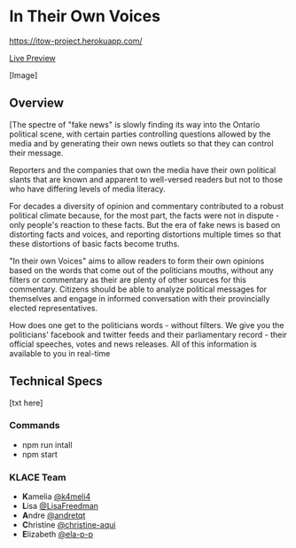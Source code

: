 # In Their Own Voices

https://itow-project.herokuapp.com/

<a href="https://itow-project.herokuapp.com/" target="_blank">Live Preview</a>

[Image]

## Overview

[The spectre of "fake news" is slowly finding its way into the Ontario political scene, with certain parties controlling questions allowed by the media and by generating their own news outlets so that they can control their message.

Reporters and the companies that own the media have their own political slants that are known and apparent to well-versed readers but not to those who have differing levels of media literacy.

For decades a diversity of opinion and commentary contributed to a robust political climate because, for the most part, the facts were not in dispute - only people's reaction to these facts. But the era of fake news is based on distorting facts and voices, and reporting distortions multiple times so that these distortions of basic facts become truths.

"In their own Voices" aims to allow readers to form their own opinions based on the words that come out of the politicians mouths, without any filters or commentary as their are plenty of other sources for this commentary. Citizens should be able to analyze political messages for themselves and engage in informed conversation with their provincially elected representatives.

How does one get to the politicians words - without filters. We give you the politicians' facebook and twitter feeds and their parliamentary record - their official speeches, votes and news releases. All of this information is available to you in real-time

## Technical Specs

[txt here]

### Commands

- npm run intall
- npm start

### KLACE Team

- **K**amelia [@k4meli4](https://github.com/k4meli4)
- **L**isa [@LisaFreedman](https://github.com/LisaFreedman)
- **A**ndre [@andretqt](https://github.com/andretqt)
- **C**hristine [@christine-aqui](https://github.com/christine-aqui)
- **E**lizabeth [@ela-p-p](https://github.com/ela-p-p)
